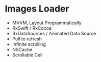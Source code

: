 # Images Loader

- MVVM, Layout Programmatically
- RxSwift / RxCocoa
- RxDataSources / Animated Data Source
- Pull to refresh
- Infinite scrolling
- NSCache
- Scrollable Cell
